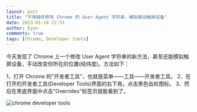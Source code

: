 ```yaml
---
layout: post
title: "不用插件修改 Chrome 的 User Agent 字符串、模拟移动触屏设备"
date: 2013-01-18 22:51
author: Eyon
comments: true
tags: [Chrome, Developer tools]
---
```

今天发现了 Chrome 上一个修改 User Agent 字符串的新方法，甚至还能模拟触屏设备，手动改变你所在的位置(经纬度)。方法如下：

1、打开 Chrome 的"开发者工具"，也就是菜单——工具——开发者工具。
2、在打开的开发者工具(Developer Tools)界面的右下角，点击黑色齿轮图标。
3、然后在黑底界面中点击"Overrides"标签页就能看到了。

![](http://chromipic.b0.upaiyun.com/uploads/2013/01/chrome-developer-tools-550x472.png "chrome developer tools")
